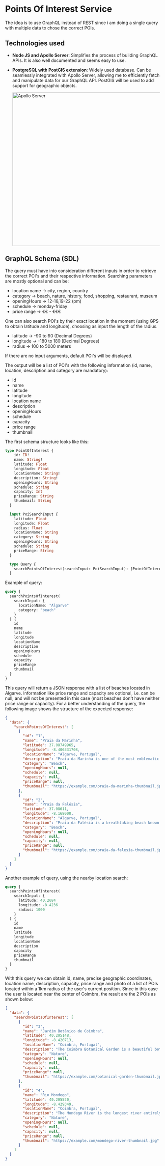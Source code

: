 # Points Of Interest Service

The idea is to use GraphQL instead of REST since i am doing a single query with multiple data to chose the correct POIs. 

## Technologies used
- **Node JS and Apollo Server**: Simplifies the process of building GraphQL APIs. It is also well documented and seems easy to use.

- **PostgreSQL with PostGIS extension**: Widely used database. Can be seamlessly integrated with Apollo Server, allowing me to efficiently fetch and manipulate data for our GraphQL API. PostGIS will be used to add support for geographic objects.

    <img src="images/Apollo.jpg" alt="Apollo Server" width="500">

## GraphQL Schema (SDL)

The query must have into consideration different inputs in order to retrieve the correct POI's and their respective information.
Searching parameters are mostly optional and can be:
  - location name -> city, region, country
  - category -> beach, nature, history, food, shopping, restaurant, museum
  - openingHours -> 12-16,19-22 (pm) 
  - schedule -> monday-friday
  - price range -> €€ - €€€ 

One can also search POI's by their exact location in the moment (using GPS to obtain latitude and longitude), choosing as input the length of the radius.
  - latitude -> -90 to 90 (Decimal Degrees)
  - longitude -> -180 to 180 (Decimal Degrees)
  - radius -> 100 to 5000 meters

If there are no input arguments, default POI's will be displayed.

The output will be a list of POI's with the following information (id, name, location, description and category are mandatory):
  - id
  - name
  - latitude
  - longitude
  - location name
  - description
  - openingHours
  - schedule
  - capacity
  - price range
  - thumbnail

The first schema structure looks like this:

```graphql
type PointOfInterest { 
    id: ID!
    name: String!
    latitude: Float
    longitude: Float
    locationName: String!
    description: String!
    openingHours: String
    schedule: String
    capacity: Int
    priceRange: String
    thumbnail: String
  }

  input PoiSearchInput {
    latitude: Float
    longitude: Float
    radius: Float
    locationName: String
    category: String
    openingHours: String
    schedule: String
    priceRange: String
  }

  type Query {
    searchPointsOfInterest(searchInput: PoiSearchInput): [PointOfInterest!]!
  }
  ```

Example of query:

```graphql
query {
  searchPointsOfInterest(
    searchInput: {
      locationName: "Algarve"
      category: "beach"
    }
  ) {
    id
    name
    latitude
    longitude
    locationName
    description
    openingHours
    schedule
    capacity
    priceRange
    thumbnail
  }
}
```

This query will return a JSON response with a list of beaches located in Algarve. Information like price range and capacity are optional, i.e. can be null, and will not be presented in this case (most beaches don't have neither price range or capacity).
For a better understanding of the query, the following image shows the structure of the expected response:
```json
{
  "data": {
    "searchPointsOfInterest": [
      {
        "id": "1",
        "name": "Praia da Marinha",
        "latitude": 37.08749965,
        "longitude": -8.406331708,
        "locationName": "Algarve, Portugal",
        "description": "Praia da Marinha is one of the most emblematic and beautiful beaches in the Algarve region. It features stunning cliffs, crystal-clear waters, and golden sand.",
        "category": "Beach",
        "openingHours": null,
        "schedule": null,
        "capacity": null,
        "priceRange": null,
        "thumbnail": "https://example.com/praia-da-marinha-thumbnail.jpg"
      },
      {
        "id": "2",
        "name": "Praia da Falésia",
        "latitude": 37.08611, 
        "longitude": -8.168000,
        "locationName": "Algarve, Portugal",
        "description": "Praia da Falésia is a breathtaking beach known for its towering cliffs and golden sands. It offers stunning views and is perfect for sunbathing and swimming.",
        "category": "Beach",
        "openingHours": null,
        "schedule": null,
        "capacity": null,
        "priceRange": null,
        "thumbnail": "https://example.com/praia-da-falesia-thumbnail.jpg"
      }
    ]
  }
}
```

Another example of query, using the nearby location search:

```graphql
query {
  searchPointsOfInterest(
    searchInput: {
      latitude: 40.2084
      longitude: -8.4236
      radius: 1000
    }
  ) {
    id
    name
    latitude
    longitude
    locationName
    description
    capacity
    priceRange
    thumbnail
  }
}
```

With this query we can obtain id, name, precise geographic coordinates, location name, description, capacity, price range and photo of a list of POIs located within a 1km radius of the user's current position.
Since in this case the user is located near the center of Coimbra, the result are the 2 POIs as shown below:

```json
{
  "data": {
    "searchPointsOfInterest": [
      {
        "id": "3",
        "name": "Jardim Botânico de Coimbra",
        "latitude": 40.205148,
        "longitude": -8.420713,
        "locationName": "Coimbra, Portugal",
        "description": "The Coimbra Botanical Garden is a beautiful botanical garden located in the heart of Coimbra. It features a diverse collection of plants and trees from around the world.",
        "category": "Nature",
        "openingHours": null,
        "schedule": null,
        "capacity": null,
        "priceRange": null,
        "thumbnail": "https://example.com/botanical-garden-thumbnail.jpg"
      },
      {
        "id": "4",
        "name": "Rio Mondego",
        "latitude": 40.205520,
        "longitude": -8.429349,
        "locationName": "Coimbra, Portugal",
        "description": "The Mondego River is the longest river entirely within Portuguese territory. It flows through Coimbra, offering picturesque views and recreational activities.",
        "category": "Nature",
        "openingHours": null,
        "schedule": null,
        "capacity": null,
        "priceRange": null,
        "thumbnail": "https://example.com/mondego-river-thumbnail.jpg"
      }
    ]
  }
}
```

